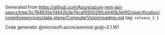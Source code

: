 Generated from https://github.com/Azure/azure-rest-api-specs/tree/3c764635e7d442b3e74caf593029fcd440b3ef82/specification/cognitiveservices/data-plane/ComputerVision/readme.md tag: `release_3_1`

Code generator @microsoft.azure/autorest.go@~2.1.161

